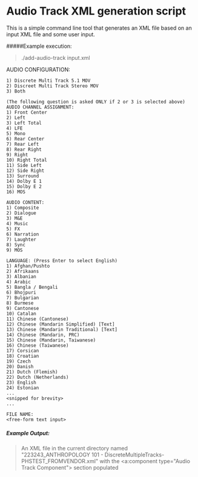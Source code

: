 # Audio Track XML generation script

This is a simple command line tool that generates an XML file based on an input XML file and some user input.

#####Example execution:
>./add-audio-track input.xml

  AUDIO CONFIGURATION:
	
	1) Discrete Multi Track 5.1 MOV
	2) Discreet Multi Track Stereo MOV
	3) Both
	
	(The following question is asked ONLY if 2 or 3 is selected above)
	AUDIO CHANNEL ASSIGNMENT:
	1) Front Center
	2) Left
	3) Left Total
	4) LFE
	5) Mono
	6) Rear Center
	7) Rear Left
	8) Rear Right
	9) Right
	10) Right Total
	11) Side Left
	12) Side Right
	13) Surround
	14) Dolby E 1
	15) Dolby E 2
	16) MOS
	
	AUDIO CONTENT:
	1) Composite
	2) Dialogue
	3) M&E
	4) Music
	5) FX
	6) Narration
	7) Laughter
	8) Sync
	9) MOS
	
	LANGUAGE: (Press Enter to select English)
	1) Afghan/Pushto
	2) Afrikaans
	3) Albanian
	4) Arabic
	5) Bangla / Bengali
	6) Bhojpuri
	7) Bulgarian
	8) Burmese
	9) Cantonese
	10) Catalan
	11) Chinese (Cantonese)
	12) Chinese (Mandarin Simplified) [Text]
	13) Chinese (Mandarin Traditional) [Text]
	14) Chinese (Mandarin, PRC)
	15) Chinese (Mandarin, Taiwanese)
	16) Chinese (Taiwanese)
	17) Corsican
	18) Croatian
	19) Czech
	20) Danish
	21) Dutch (Flemish)
	22) Dutch (Netherlands)
	23) English
	24) Estonian
	...
	<snipped for brevity>
	...
	
	FILE NAME:
	<free-form text input>

##### Example Output:
>An XML file in the current directory named "223243_ANTHROPOLOGY 101 - DiscreteMultipleTracks-PHSTEST_FROMVENDOR.xml" with the <a:component type="Audio Track Component"> section populated
